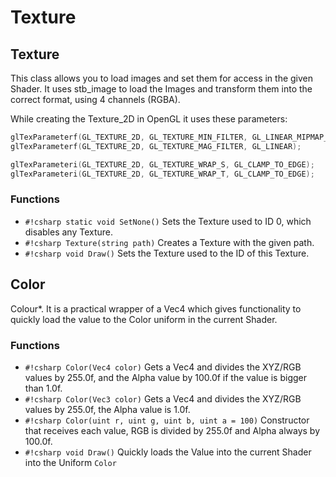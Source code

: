 # Texture

## Texture

This class allows you to load images and set them for access in the given Shader. It uses stb_image
to load the Images and transform them into the correct format, using 4 channels (RGBA).

While creating the Texture_2D in OpenGL it uses these parameters:

```cpp
glTexParameterf(GL_TEXTURE_2D, GL_TEXTURE_MIN_FILTER, GL_LINEAR_MIPMAP_LINEAR);
glTexParameterf(GL_TEXTURE_2D, GL_TEXTURE_MAG_FILTER, GL_LINEAR);

glTexParameteri(GL_TEXTURE_2D, GL_TEXTURE_WRAP_S, GL_CLAMP_TO_EDGE);
glTexParameteri(GL_TEXTURE_2D, GL_TEXTURE_WRAP_T, GL_CLAMP_TO_EDGE);
```

### Functions

- `#!csharp static void SetNone()` Sets the Texture used to ID 0, which disables any Texture.
- `#!csharp Texture(string path)` Creates a Texture with the given path.
- `#!csharp void Draw()` Sets the Texture used to the ID of this Texture.

## Color

Colour*. It is a practical wrapper of a Vec4 which gives functionality to quickly load the value to
the Color uniform in the current Shader.

### Functions

- `#!csharp Color(Vec4 color)` Gets a Vec4 and divides the XYZ/RGB values by 255.0f, and the Alpha value by 100.0f if the value is bigger than 1.0f.
- `#!csharp Color(Vec3 color)` Gets a Vec4 and divides the XYZ/RGB values by 255.0f, the Alpha value is 1.0f.
- `#!csharp Color(uint r, uint g, uint b, uint a = 100)` Constructor that receives each value, RGB is divided by 255.0f and Alpha always by 100.0f.
- `#!csharp void Draw()` Quickly loads the Value into the current Shader into the Uniform `Color`
